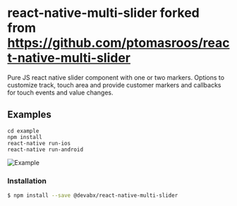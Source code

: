 # react-native-multi-slider forked from https://github.com/ptomasroos/react-native-multi-slider


Pure JS react native slider component with one or two markers.
Options to customize track, touch area and provide customer markers and callbacks for touch events and value changes.

## Examples

```
cd example
npm install
react-native run-ios
react-native run-android
```

![Example](https://raw.githubusercontent.com/ptomasroos/react-native-multi-slider/master/docs/demo.gif)

### Installation

```bash
$ npm install --save @devabx/react-native-multi-slider
```
